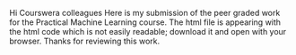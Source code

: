 Hi Courswera colleagues
Here is my submission of the peer graded work for the Practical Machine Learning course.
The html file is appearing with the html code which is not easily readable; download it and open with your browser.
Thanks for reviewing this work.
